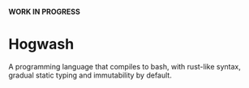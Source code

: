 **WORK IN PROGRESS**

# Hogwash

A programming language that compiles to bash, with rust-like syntax,
gradual static typing and immutability by default.

